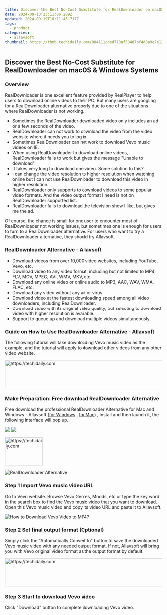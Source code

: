 ```yaml
---
title: Discover the Best No-Cost Substitute for RealDownloader on macOS & Windows Systems
date: 2024-09-13T23:11:06.289Z
updated: 2024-09-19T18:11:45.717Z
tags:
  - product
categories:
  - allavsoft
thumbnail: https://thmb.techidaily.com/984111cded778af58487bf4d0a9e7e12742129a74c44be61b9a0afddf486bcf9.jpg
---
```


## Discover the Best No-Cost Substitute for RealDownloader on macOS & Windows Systems

### Overview

RealDownloader is one excellent feature provided by RealPlayer to help users to download online videos to their PC. But many users are googling for a RealDownloader alternative properly due to one of the situations where RealDownloader is not working.

* Sometimes the RealDownloader downloaded video only includes an ad or a few seconds of the video.
* RealDownloader can not work to download the video from the video website where it needs you to log in.
* Sometimes RealDownloader can not work to download Vevo music videos on IE.
* When using RealDownloader to download online videos, RealDownloader fails to work but gives the message "Unable to download".
* It takes very long to download one video. Some solution to this?
* I can change the video resolution to higher resolution when watching online but I can not use RealDownloader to download this video in higher resolution.
* RealDownloader only supports to download videos to some popular video formats. And the video output format I need is not on RealDownloader supported list.
* RealDownloader fails to download the television show I like, but gives me the ad.

Of course, the chance is small for one user to encounter most of RealDownloader not working issues, but sometimes one is enough for users to turn to a RealDownloader alternative. For users who want to try a RealDownloader alternative, they should try Allavsoft.

### RealDownloader Alternative - Allavsoft

* Download videos from over 10,000 video websites, including YouTube, Vevo, etc.
* Download video to any video format, including but not limited to MP4, FLV, MOV, MPEG, AVI, WMV, MKV, etc.
* Download any online video or online audio to MP3, AAC, WAV, WMA, FLAC, etc.
* Download any video without any ad or virus.
* Download video at the fastest downloading speed among all video downloaders, including RealDownloader.
* Download video with its original video quality, but selecting to download video with higher resolution is available.
* Support to queue up and download multiple videos simultaneously.

### Guide on How to Use RealDownloader Alternative - Allavsoft

The following tutorial will take downloading Vevo music video as the example, and the tutorial will apply to download other videos from any other video website.

<!-- affiliate ads begin -->
<a href="https://ephamedtechinc.pxf.io/c/5597632/2137208/26400" target="_top" id="2137208">
  <img src="//a.impactradius-go.com/display-ad/26400-2137208" border="0" alt="https://techidaily.com" width="728" height="90"/>
</a>
<img height="0" width="0" src="https://ephamedtechinc.pxf.io/i/5597632/2137208/26400" style="position:absolute;visibility:hidden;" border="0" />
<!-- affiliate ads end -->

### Make Preparation: Free download RealDownloader Alternative

Free download the professional RealDownloader Alternative for Mac and Windows - Allavsoft ([for Windows](https://tools.techidaily.com/allavsoft/products/) , [for Mac](https://tools.techidaily.com/allavsoft/products/)) , install and then launch it, the following interface will pop up.

[![](https://www.allavsoft.com/how-to/../images/how-to/free-download-win.jpg)](https://tools.techidaily.com/allavsoft/products/) [![](https://www.allavsoft.com/how-to/../images/how-to/free-download-mac.jpg)](https://tools.techidaily.com/allavsoft/products/)

<!-- affiliate ads begin -->
<a href="https://aligracehair.sjv.io/c/5597632/2135350/19272" target="_top" id="2135350">
  <img src="//a.impactradius-go.com/display-ad/19272-2135350" border="0" alt="https://techidaily.com" width="120" height="90"/>
</a>
<img height="0" width="0" src="https://aligracehair.sjv.io/i/5597632/2135350/19272" style="position:absolute;visibility:hidden;" border="0" />
<!-- affiliate ads end -->

![RealDownloader Alternative](https://www.allavsoft.com/how-to/../images/allavsoft/screen-shot-600.jpg)

### Step 1 Import Vevo music video URL

Go to Vevo website. Browse Vevo Genres, Moods, etc or type the key word in the search box to find the Vevo music video that you want to download. Open this Vevo music video and copy its video URL and paste it to Allavsoft.

![How to Download Vevo Video to MP4?](https://www.allavsoft.com/how-to/../images/how-to/download-rtmp-video/download-rtmp-video.jpg)

### Step 2 Set final output format (Optional)

Simply click the "Automatically Convert to" button to save the downloaded Vevo music video with any needed output format. If not, Allavsoft will bring you with Vevo original video format as the output format by default.

<!-- affiliate ads begin -->
<a href="https://unicoeye.pxf.io/c/5597632/2148772/18498" target="_top" id="2148772">
  <img src="//a.impactradius-go.com/display-ad/18498-2148772" border="0" alt="https://techidaily.com" width="728" height="90"/>
</a>
<img height="0" width="0" src="https://unicoeye.pxf.io/i/5597632/2148772/18498" style="position:absolute;visibility:hidden;" border="0" />
<!-- affiliate ads end -->

### Step 3 Start to download Vevo video

Click "Download" button to complete downloading Vevo video.

<ins class="adsbygoogle"
     style="display:block"
     data-ad-format="autorelaxed"
     data-ad-client="ca-pub-7571918770474297"
     data-ad-slot="1223367746"></ins>

<ins class="adsbygoogle"
     style="display:block"
     data-ad-client="ca-pub-7571918770474297"
     data-ad-slot="8358498916"
     data-ad-format="auto"
     data-full-width-responsive="true"></ins>
